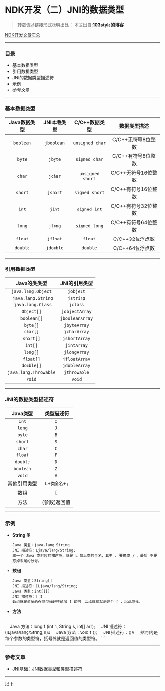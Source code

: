 # NDK开发（二）JNI的数据类型 

>转载请以链接形式标明出处： 
本文出自:[**103style的博客**](http://blog.csdn.net/lxk_1993) 

[NDK开发文章汇总](https://www.jianshu.com/p/b18426df68f8)

---

### 目录
* 基本数据类型
* 引用数据类型
* JNI的数据类型描述符
* 示例
* 参考文章


---

### 基本数据类型
  | Java数据类型 | JNI本地类型 | C/C++数据类型 | 数据类型描述 |
  |:-:|:-:|:-:|:-:|
  | `boolean` | `jboolean` | `unsigned char` | C/C++无符号8位整数 |
  | `byte` | `jbyte` | `signed char` | C/C++有符号8位整数 |
  | `char` | `jchar` | `unsigned short` | C/C++无符号16位整数 |
  | `short` | `jshort` | `signed short` | C/C++有符号16位整数 |
  | `int` | `jint` | `signed int` | C/C++有符号32位整数 |
  | `long` | `jlong` | `signed long` | C/C++有符号64位整数 |
  | `float` | `jfloat` | `float` | C/C++32位浮点数 |
  | `double` | `jdouble` | `double` | C/C++64位浮点数 |

---

### 引用数据类型
  | Java的类类型 | JNI的引用类型 |
  |:-:|:-:|
  | `java.lang.Object` | `jobject` |
  | ` java.lang.String` | `jstring` |  
  | ` java.lang.Class` | `jclass` |  
  | `Object[]` | `jobjectArray` |  
  | `boolean[]` | `jbooleanArray` |  
  | `byte[]` | `jbyteArray` |  
  | `char[]` | `jcharArray` |  
  | `short[]` | `jshortArray` |  
  | `int[]` | `jintArray` |  
  | `long[]` | `jlongArray` |  
  | `float[]` | `jfloatArray` |  
  | `double[]` | `jdobleArray` |  
  | `java.lang.Throwable` | `jthrowable` |  
  | `void` | `void` |  

---

### JNI的数据类型描述符
| Java类型 | 类型描述符 |
|:-:|:-:|
| `int` | `I` |
| `long` | `J` |
| `byte` | `B` |
| `short` | `S` |
| `char` | `C` |
| `float` | `F` |
| `double` | `D` |
| `boolean` | `Z` |
| `void` | `V` |
| 其他引用类型 |  `L`+`类全名`+`;` |
| 数组 | `[` |
| 方法 | (参数)返回值 |

---

### 示例

* **String 类**
    ```
    Java 类型：java.lang.String
    JNI 描述符：Ljava/lang/String;
    即一个 Java 类对应的描述符，就是 L 加上类的全名，其中 . 要换成 / ，最后 不要忘掉末尾的分号。
    ```

* **数组**
    ```
    Java 类型：String[]
    JNI 描述符：[Ljava/lang/String;
    Java 类型：int[][]
    JNI 描述符：[[I
    数组就是简单的在类型描述符前加 [ 即可，二维数组就是两个 [ ，以此类推。
    ```
* **方法**
    ```
    Java 方法：long f (int n, String s, int[] arr);
    JNI 描述符：(ILjava/lang/String;[I)J
    Java 方法：void f ();
    JNI 描述符：()V
    括号内是每个参数的类型符，括号外就是返回值的类型符。
    ```

---


### 参考文章
* [JNI基础：JNI数据类型和类型描述符](https://blog.csdn.net/afei__/article/details/80899758)

---

以上
